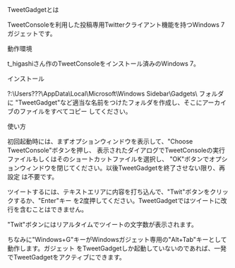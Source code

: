 TweetGadgetとは

TweetConsoleを利用した投稿専用Twitterクライアント機能を持つWindows 7ガジェットです。

動作環境

t_higashiさん作のTweetConsoleをインストール済みのWindows 7。

インストール

?:\Users\???\AppData\Local\Microsoft\Windows Sidebar\Gadgets\ フォルダに
"TweetGadget"など適当な名前をつけたフォルダを作成し、そこにアーカイブのファイルをすべてコピー
してください。

使い方

初回起動時には、まずオプションウィンドウを表示して、"Choose TweetConsole"ボタンを押し、
表示されたダイアログでTweetConsoleの実行ファイルもしくはそのショートカットファイルを選択し、
"OK"ボタンでオプションウィンドウを閉じてください。以後TweetGadgetを終了させない限り、再設定
は不要です。

ツイートするには、テキストエリアに内容を打ち込んで、"Twit"ボタンをクリックするか、"Enter"キー
を2度押してください。TweetGadgetではツイートに改行を含むことはできません。

"Twit"ボタンにはリアルタイムでツイートの文字数が表示されます。

ちなみに"Windows+G"キーがWindowsガジェット専用の"Alt+Tab"キーとして動作します。ガジェット
をTweetGadgetしか起動していないのであれば、一発でTweetGadgetをアクティブにできます。
